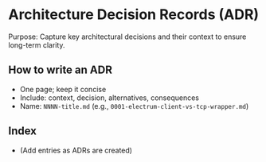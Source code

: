 # Architecture Decision Records (ADR)

Purpose: Capture key architectural decisions and their context to ensure long-term clarity.

## How to write an ADR
- One page; keep it concise
- Include: context, decision, alternatives, consequences
- Name: `NNNN-title.md` (e.g., `0001-electrum-client-vs-tcp-wrapper.md`)

## Index
- (Add entries as ADRs are created)
